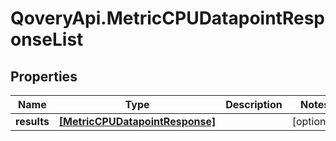 # QoveryApi.MetricCPUDatapointResponseList

## Properties

Name | Type | Description | Notes
------------ | ------------- | ------------- | -------------
**results** | [**[MetricCPUDatapointResponse]**](MetricCPUDatapointResponse.md) |  | [optional] 


